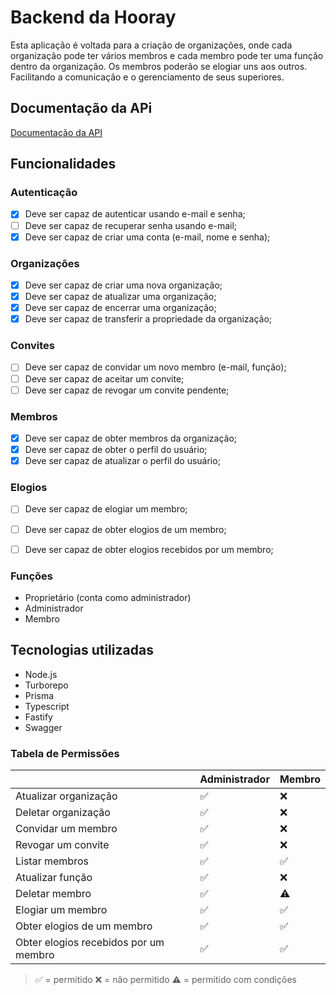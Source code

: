 # Backend da Hooray 

Esta aplicação é voltada para a criação de organizações, onde cada organização pode ter vários membros e cada membro pode ter uma função dentro da organização. Os membros poderão se elogiar uns aos outros. Facilitando a comunicação e o gerenciamento de seus superiores.

## Documentação da APi

[Documentação da API](http://localhost:3333/docs)

## Funcionalidades

### Autenticação

- [X] Deve ser capaz de autenticar usando e-mail e senha;
- [ ] Deve ser capaz de recuperar senha usando e-mail;
- [X] Deve ser capaz de criar uma conta (e-mail, nome e senha);

### Organizações

- [X] Deve ser capaz de criar uma nova organização;
- [X] Deve ser capaz de atualizar uma organização;
- [X] Deve ser capaz de encerrar uma organização;
- [X] Deve ser capaz de transferir a propriedade da organização;

### Convites

- [ ] Deve ser capaz de convidar um novo membro (e-mail, função);
- [ ] Deve ser capaz de aceitar um convite;
- [ ] Deve ser capaz de revogar um convite pendente;

### Membros

- [X] Deve ser capaz de obter membros da organização;
- [X] Deve ser capaz de obter o perfil do usuário;
- [X] Deve ser capaz de atualizar o perfil do usuário;

### Elogios

- [ ] Deve ser capaz de elogiar um membro;
- [ ] Deve ser capaz de obter elogios de um membro;
- [ ] Deve ser capaz de obter elogios recebidos por um membro;


### Funções

- Proprietário (conta como administrador)
- Administrador
- Membro

## Tecnologias utilizadas

- Node.js
- Turborepo
- Prisma
- Typescript
- Fastify
- Swagger


### Tabela de Permissões

|                        | Administrador | Membro  | 
| ---------------------- | ------------- | ------  | 
| Atualizar organização  | ✅            | ❌     | 
| Deletar organização    | ✅            | ❌     | 
| Convidar um membro     | ✅            | ❌     | 
| Revogar um convite     | ✅            | ❌     | 
| Listar membros         | ✅            | ✅     | 
| Atualizar função       | ✅            | ❌     | 
| Deletar membro         | ✅            | ⚠️     | 
| Elogiar um membro      | ✅            | ✅     | 
| Obter elogios de um membro | ✅            | ✅     | 
| Obter elogios recebidos por um membro | ✅            | ✅     | 


> ✅ = permitido
> ❌ = não permitido
> ⚠️ = permitido com condições

